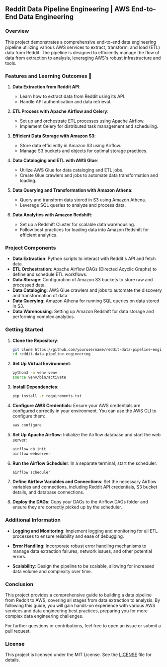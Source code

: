 ## Reddit Data Pipeline Engineering | AWS End-to-End Data Engineering

### Overview

This project demonstrates a comprehensive end-to-end data engineering pipeline utilizing various AWS services to extract, transform, and load (ETL) data from Reddit. The pipeline is designed to efficiently manage the flow of data from extraction to analysis, leveraging AWS's robust infrastructure and tools.

### Features and Learning Outcomes 📝

1. **Data Extraction from Reddit API**:
   - Learn how to extract data from Reddit using its API.
   - Handle API authentication and data retrieval.

2. **ETL Process with Apache Airflow and Celery**:
   - Set up and orchestrate ETL processes using Apache Airflow.
   - Implement Celery for distributed task management and scheduling.

3. **Efficient Data Storage with Amazon S3**:
   - Store data efficiently in Amazon S3 using Airflow.
   - Manage S3 buckets and objects for optimal storage practices.

4. **Data Cataloging and ETL with AWS Glue**:
   - Utilize AWS Glue for data cataloging and ETL jobs.
   - Create Glue crawlers and jobs to automate data transformation and loading.

5. **Data Querying and Transformation with Amazon Athena**:
   - Query and transform data stored in S3 using Amazon Athena.
   - Leverage SQL queries to analyze and process data.

6. **Data Analytics with Amazon Redshift**:
   - Set up a Redshift Cluster for scalable data warehousing.
   - Follow best practices for loading data into Amazon Redshift for efficient analytics.

### Project Components

- **Data Extraction**: Python scripts to interact with Reddit's API and fetch data.
- **ETL Orchestration**: Apache Airflow DAGs (Directed Acyclic Graphs) to define and schedule ETL workflows.
- **Data Storage**: Configuration of Amazon S3 buckets to store raw and processed data.
- **Data Cataloging**: AWS Glue crawlers and jobs to automate the discovery and transformation of data.
- **Data Querying**: Amazon Athena for running SQL queries on data stored in S3.
- **Data Warehousing**: Setting up Amazon Redshift for data storage and performing complex analytics.

### Getting Started

1. **Clone the Repository**:
   ```bash
   git clone https://github.com/yourusername/reddit-data-pipeline-engineering.git
   cd reddit-data-pipeline-engineering
   ```

2. **Set Up Virtual Environment**:
   ```bash
   python3 -m venv venv
   source venv/bin/activate
   ```

3. **Install Dependencies**:
   ```bash
   pip install -r requirements.txt
   ```

4. **Configure AWS Credentials**:
   Ensure your AWS credentials are configured correctly in your environment. You can use the AWS CLI to configure them:
   ```bash
   aws configure
   ```

5. **Set Up Apache Airflow**:
   Initialize the Airflow database and start the web server:
   ```bash
   airflow db init
   airflow webserver
   ```

6. **Run the Airflow Scheduler**:
   In a separate terminal, start the scheduler:
   ```bash
   airflow scheduler
   ```

7. **Define Airflow Variables and Connections**:
   Set the necessary Airflow variables and connections, including Reddit API credentials, S3 bucket details, and database connections.

8. **Deploy the DAGs**:
   Copy your DAGs to the Airflow DAGs folder and ensure they are correctly picked up by the scheduler.

### Additional Information

- **Logging and Monitoring**:
  Implement logging and monitoring for all ETL processes to ensure reliability and ease of debugging.

- **Error Handling**:
  Incorporate robust error handling mechanisms to manage data extraction failures, network issues, and other potential errors.

- **Scalability**:
  Design the pipeline to be scalable, allowing for increased data volume and complexity over time.

### Conclusion

This project provides a comprehensive guide to building a data pipeline from Reddit to AWS, covering all stages from data extraction to analysis. By following this guide, you will gain hands-on experience with various AWS services and data engineering best practices, preparing you for more complex data engineering challenges.

For further questions or contributions, feel free to open an issue or submit a pull request.

### License

This project is licensed under the MIT License. See the [LICENSE](LICENSE) file for details.